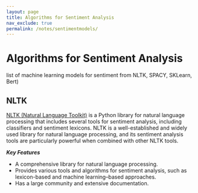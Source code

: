 ```yaml
---
layout: page
title: Algorithms for Sentiment Analysis
nav_exclude: true
permalink: /notes/sentimentmodels/
---
```


# Algorithms for Sentiment Analysis

list of machine learning models for sentiment from NLTK, SPACY, SKLearn, Bert)


##  NLTK
[NLTK (Natural Language Toolkit)](https://www.nltk.org/howto/sentiment.html) is a Python library for natural language processing that includes several tools for sentiment analysis, including classifiers and sentiment lexicons. NLTK is a well-established and widely used library for natural language processing, and its sentiment analysis tools are particularly powerful when combined with other NLTK tools.

***Key Features*** 
- A comprehensive library for natural language processing.
- Provides various tools and algorithms for sentiment analysis, such as lexicon-based and machine learning–based approaches.
- Has a large community and extensive documentation.
